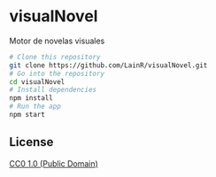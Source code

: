 # visualNovel
Motor de novelas visuales

```bash
# Clone this repository
git clone https://github.com/LainR/visualNovel.git
# Go into the repository
cd visualNovel
# Install dependencies
npm install
# Run the app
npm start
```

## License

[CC0 1.0 (Public Domain)](LICENSE.md)